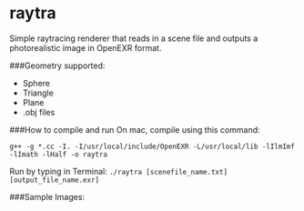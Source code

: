 # raytra

Simple raytracing renderer that reads in a scene file and outputs a photorealistic image in OpenEXR format.

###Geometry supported:
* Sphere
* Triangle
* Plane
* .obj files

###How to compile and run
On mac, compile using this command:

```g++ -g *.cc -I. -I/usr/local/include/OpenEXR -L/usr/local/lib -lIlmImf -lImath -lHalf -o raytra```

Run by typing in Terminal:
```./raytra [scenefile_name.txt] [output_file_name.exr]```

###Sample Images:

